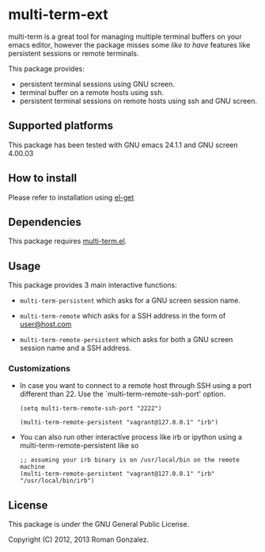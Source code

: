 # multi-term-ext

multi-term is a great tool for managing multiple terminal buffers on
your emacs editor, however the package misses some _like to have_
features like persistent sessions or remote terminals.

This package provides:

* persistent terminal sessions using GNU screen.
* terminal buffer on a remote hosts using ssh.
* persistent terminal sessions on remote hosts using ssh and GNU screen.

## Supported platforms

This package has been tested with GNU emacs 24.1.1 and GNU screen 4.00.03

## How to install

Please refer to installation using [el-get](https://github.com/dimitri/el-get)

## Dependencies

This package requires [multi-term.el](https://github.com/emacsmirrors/multi-term).

## Usage

This package provides 3 main interactive functions:

* `multi-term-persistent` which asks for a GNU screen session name.

* `multi-term-remote` which asks for a SSH address in the form of
  user@host.com

* `multi-term-remote-persistent` which asks for both a GNU screen
  session name and a SSH address.

### Customizations

* In case you want to connect to a remote host through SSH using a port different
  than 22. Use the `multi-term-remote-ssh-port' option.

  ```elisp
  (setq multi-term-remote-ssh-port "2222")

  (multi-term-remote-persistent "vagrant@127.0.0.1" "irb")

  ```

* You can also run other interactive process like irb or ipython using
  a multi-term-remote-persistent like so

  ```elisp
  ;; assuming your irb binary is on /usr/local/bin on the remote machine
  (multi-term-remote-persistent "vagrant@127.0.0.1" "irb" "/usr/local/bin/irb")
  ```

## License

This package is under the GNU General Public License.

Copyright (C) 2012, 2013 Roman Gonzalez.
